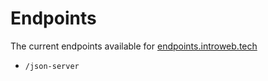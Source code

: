 # Endpoints

The current endpoints available for [endpoints.introweb.tech](https://endpoints.introweb.tech)

- `/json-server`

